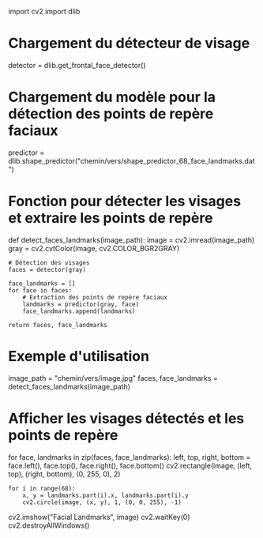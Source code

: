 import cv2
import dlib

# Chargement du détecteur de visage
detector = dlib.get_frontal_face_detector()

# Chargement du modèle pour la détection des points de repère faciaux
predictor = dlib.shape_predictor("chemin/vers/shape_predictor_68_face_landmarks.dat")

# Fonction pour détecter les visages et extraire les points de repère
def detect_faces_landmarks(image_path):
    image = cv2.imread(image_path)
    gray = cv2.cvtColor(image, cv2.COLOR_BGR2GRAY)

    # Détection des visages
    faces = detector(gray)

    face_landmarks = []
    for face in faces:
        # Extraction des points de repère faciaux
        landmarks = predictor(gray, face)
        face_landmarks.append(landmarks)

    return faces, face_landmarks

# Exemple d'utilisation
image_path = "chemin/vers/image.jpg"
faces, face_landmarks = detect_faces_landmarks(image_path)

# Afficher les visages détectés et les points de repère
for face, landmarks in zip(faces, face_landmarks):
    left, top, right, bottom = face.left(), face.top(), face.right(), face.bottom()
    cv2.rectangle(image, (left, top), (right, bottom), (0, 255, 0), 2)

    for i in range(68):
        x, y = landmarks.part(i).x, landmarks.part(i).y
        cv2.circle(image, (x, y), 1, (0, 0, 255), -1)

cv2.imshow("Facial Landmarks", image)
cv2.waitKey(0)
cv2.destroyAllWindows()
